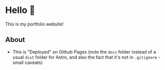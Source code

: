 # Hello 👋

This is my portfolio website!

## About

- This is "Deployed" on Github Pages (note the `docs` folder instead of a usual
  `dist` folder for Astro, and also the fact that it's not in `.gitignore` -
  small caveats)
